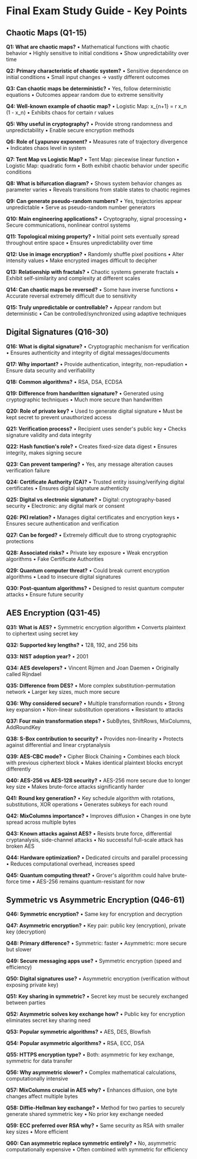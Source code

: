 # Final Exam Study Guide - Key Points

## Chaotic Maps (Q1-15)

**Q1: What are chaotic maps?**
• Mathematical functions with chaotic behavior
• Highly sensitive to initial conditions
• Show unpredictability over time

**Q2: Primary characteristic of chaotic system?**
• Sensitive dependence on initial conditions
• Small input changes → vastly different outcomes

**Q3: Can chaotic maps be deterministic?**
• Yes, follow deterministic equations
• Outcomes appear random due to extreme sensitivity

**Q4: Well-known example of chaotic map?**
• Logistic Map: x_{n+1} = r x_n (1 - x_n)
• Exhibits chaos for certain r values

**Q5: Why useful in cryptography?**
• Provide strong randomness and unpredictability
• Enable secure encryption methods

**Q6: Role of Lyapunov exponent?**
• Measures rate of trajectory divergence
• Indicates chaos level in system

**Q7: Tent Map vs Logistic Map?**
• Tent Map: piecewise linear function
• Logistic Map: quadratic form
• Both exhibit chaotic behavior under specific conditions

**Q8: What is bifurcation diagram?**
• Shows system behavior changes as parameter varies
• Reveals transitions from stable states to chaotic regimes

**Q9: Can generate pseudo-random numbers?**
• Yes, trajectories appear unpredictable
• Serve as pseudo-random number generators

**Q10: Main engineering applications?**
• Cryptography, signal processing
• Secure communications, nonlinear control systems

**Q11: Topological mixing property?**
• Initial point sets eventually spread throughout entire space
• Ensures unpredictability over time

**Q12: Use in image encryption?**
• Randomly shuffle pixel positions
• Alter intensity values
• Make encrypted images difficult to decipher

**Q13: Relationship with fractals?**
• Chaotic systems generate fractals
• Exhibit self-similarity and complexity at different scales

**Q14: Can chaotic maps be reversed?**
• Some have inverse functions
• Accurate reversal extremely difficult due to sensitivity

**Q15: Truly unpredictable or controllable?**
• Appear random but deterministic
• Can be controlled/synchronized using adaptive techniques

## Digital Signatures (Q16-30)

**Q16: What is digital signature?**
• Cryptographic mechanism for verification
• Ensures authenticity and integrity of digital messages/documents

**Q17: Why important?**
• Provide authentication, integrity, non-repudiation
• Ensure data security and verifiability

**Q18: Common algorithms?**
• RSA, DSA, ECDSA

**Q19: Difference from handwritten signature?**
• Generated using cryptographic techniques
• Much more secure than handwritten

**Q20: Role of private key?**
• Used to generate digital signature
• Must be kept secret to prevent unauthorized access

**Q21: Verification process?**
• Recipient uses sender's public key
• Checks signature validity and data integrity

**Q22: Hash function's role?**
• Creates fixed-size data digest
• Ensures integrity, makes signing secure

**Q23: Can prevent tampering?**
• Yes, any message alteration causes verification failure

**Q24: Certificate Authority (CA)?**
• Trusted entity issuing/verifying digital certificates
• Ensures digital signature authenticity

**Q25: Digital vs electronic signature?**
• Digital: cryptography-based security
• Electronic: any digital mark or consent

**Q26: PKI relation?**
• Manages digital certificates and encryption keys
• Ensures secure authentication and verification

**Q27: Can be forged?**
• Extremely difficult due to strong cryptographic protections

**Q28: Associated risks?**
• Private key exposure
• Weak encryption algorithms
• Fake Certificate Authorities

**Q29: Quantum computer threat?**
• Could break current encryption algorithms
• Lead to insecure digital signatures

**Q30: Post-quantum algorithms?**
• Designed to resist quantum computer attacks
• Ensure future security

## AES Encryption (Q31-45)

**Q31: What is AES?**
• Symmetric encryption algorithm
• Converts plaintext to ciphertext using secret key

**Q32: Supported key lengths?**
• 128, 192, and 256 bits

**Q33: NIST adoption year?**
• 2001

**Q34: AES developers?**
• Vincent Rijmen and Joan Daemen
• Originally called Rijndael

**Q35: Difference from DES?**
• More complex substitution-permutation network
• Larger key sizes, much more secure

**Q36: Why considered secure?**
• Multiple transformation rounds
• Strong key expansion
• Non-linear substitution operations
• Resistant to attacks

**Q37: Four main transformation steps?**
• SubBytes, ShiftRows, MixColumns, AddRoundKey

**Q38: S-Box contribution to security?**
• Provides non-linearity
• Protects against differential and linear cryptanalysis

**Q39: AES-CBC mode?**
• Cipher Block Chaining
• Combines each block with previous ciphertext block
• Makes identical plaintext blocks encrypt differently

**Q40: AES-256 vs AES-128 security?**
• AES-256 more secure due to longer key size
• Makes brute-force attacks significantly harder

**Q41: Round key generation?**
• Key schedule algorithm with rotations, substitutions, XOR operations
• Generates subkeys for each round

**Q42: MixColumns importance?**
• Improves diffusion
• Changes in one byte spread across multiple bytes

**Q43: Known attacks against AES?**
• Resists brute force, differential cryptanalysis, side-channel attacks
• No successful full-scale attack has broken AES

**Q44: Hardware optimization?**
• Dedicated circuits and parallel processing
• Reduces computational overhead, increases speed

**Q45: Quantum computing threat?**
• Grover's algorithm could halve brute-force time
• AES-256 remains quantum-resistant for now

## Symmetric vs Asymmetric Encryption (Q46-61)

**Q46: Symmetric encryption?**
• Same key for encryption and decryption

**Q47: Asymmetric encryption?**
• Key pair: public key (encryption), private key (decryption)

**Q48: Primary difference?**
• Symmetric: faster
• Asymmetric: more secure but slower

**Q49: Secure messaging apps use?**
• Symmetric encryption (speed and efficiency)

**Q50: Digital signatures use?**
• Asymmetric encryption (verification without exposing private key)

**Q51: Key sharing in symmetric?**
• Secret key must be securely exchanged between parties

**Q52: Asymmetric solves key exchange how?**
• Public key for encryption eliminates secret key sharing need

**Q53: Popular symmetric algorithms?**
• AES, DES, Blowfish

**Q54: Popular asymmetric algorithms?**
• RSA, ECC, DSA

**Q55: HTTPS encryption type?**
• Both: asymmetric for key exchange, symmetric for data transfer

**Q56: Why asymmetric slower?**
• Complex mathematical calculations, computationally intensive

**Q57: MixColumns crucial in AES why?**
• Enhances diffusion, one byte changes affect multiple bytes

**Q58: Diffie-Hellman key exchange?**
• Method for two parties to securely generate shared symmetric key
• No prior key exchange needed

**Q59: ECC preferred over RSA why?**
• Same security as RSA with smaller key sizes
• More efficient

**Q60: Can asymmetric replace symmetric entirely?**
• No, asymmetric computationally expensive
• Often combined with symmetric for efficiency